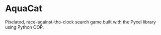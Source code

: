 # AquaCat
Pixelated, race-against-the-clock search game built with the Pyxel library using Python OOP.
